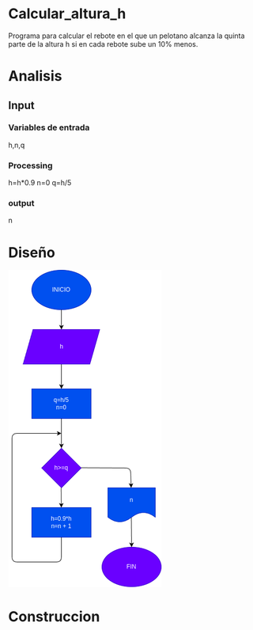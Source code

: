 # Calcular_altura_h
Programa para calcular el rebote en el que un pelotano alcanza la quinta parte de la altura h si en cada rebote sube un 10% menos.

# Analisis 
## Input
### Variables de entrada
h,n,q

### Processing
h=h*0.9
n=0
q=h/5
### output
n
# Diseño
![Diagrama de flujo](driagrama.png "Diagrama de flujo")
# Construccion